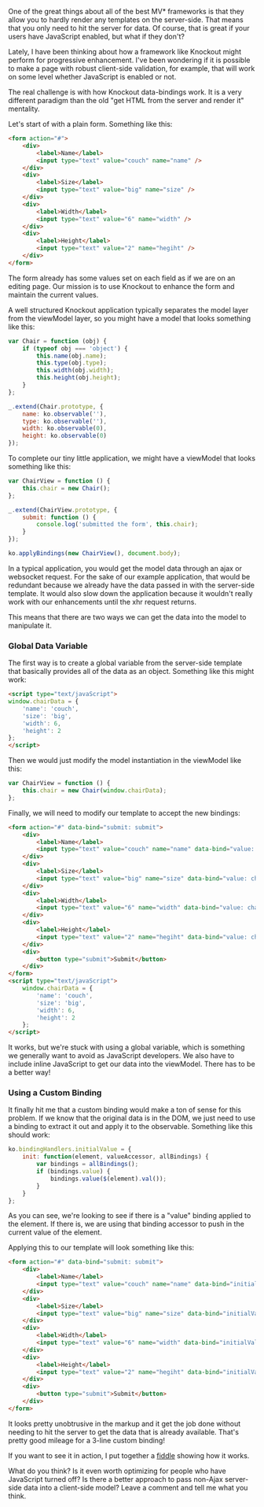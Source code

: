 One of the great things about all of the best MV* frameworks is that they allow you to hardly render any templates on the server-side. That means that you only need to hit the server for data. Of course, that is great if your users have JavaScript enabled, but what if they don't?

<!-- more -->

Lately, I have been thinking about how a framework like Knockout might perform for progressive enhancement. I've been wondering if it is possible to make a page with robust client-side validation, for example, that will work on some level whether JavaScript is enabled or not.

The real challenge is with how Knockout data-bindings work. It is a very different paradigm than the old "get HTML from the server and render it" mentality. 

Let's start of with a plain form. Something like this:

```html
<form action="#">
    <div>
        <label>Name</label>
        <input type="text" value="couch" name="name" />
    </div>
    <div>
        <label>Size</label>
        <input type="text" value="big" name="size" />
    </div>
    <div>
        <label>Width</label>
        <input type="text" value="6" name="width" />
    </div>
    <div>
        <label>Height</label>
        <input type="text" value="2" name="hegiht" />
    </div>
</form>
```

The form already has some values set on each field as if we are on an editing page. Our mission is to use Knockout to enhance the form and maintain the current values.

A well structured Knockout application typically separates the model layer from the viewModel layer, so you might have a model that looks something like this:

```js
var Chair = function (obj) {
    if (typeof obj === 'object') {
        this.name(obj.name);
        this.type(obj.type);
        this.width(obj.width);
        this.height(obj.height);
    }
};

_.extend(Chair.prototype, {
    name: ko.observable(''),
    type: ko.observable(''),
    width: ko.observable(0),
    height: ko.observable(0)
});
```

To complete our tiny little application, we might have a viewModel that looks something like this:

```js
var ChairView = function () {
    this.chair = new Chair();
};

_.extend(ChairView.prototype, {
    submit: function () {
        console.log('submitted the form', this.chair);
    }
});

ko.applyBindings(new ChairView(), document.body);
```

In a typical application, you would get the model data through an ajax or websocket request. For the sake of our example application, that would be redundant because we already have the data passed in with the server-side template. It would also slow down the application because it wouldn't really work with our enhancements until the xhr request returns.

This means that there are two ways we can get the data into the model to manipulate it.

### Global Data Variable

The first way is to create a global variable from the server-side template that basically provides all of the data as an object. Something like this might work:

```html
<script type="text/javaScript">
window.chairData = {
    'name': 'couch',
    'size': 'big',
    'width': 6,
    'height': 2
};
</script>
```

Then we would just modify the model instantiation in the viewModel like this:

```js
var ChairView = function () {
    this.chair = new Chair(window.chairData);
};
```

Finally, we will need to modify our template to accept the new bindings:

```html
<form action="#" data-bind="submit: submit">
    <div>
        <label>Name</label>
        <input type="text" value="couch" name="name" data-bind="value: chair.name" />
    </div>
    <div>
        <label>Size</label>
        <input type="text" value="big" name="size" data-bind="value: chair.size" />
    </div>
    <div>
        <label>Width</label>
        <input type="text" value="6" name="width" data-bind="value: chair.width" />
    </div>
    <div>
        <label>Height</label>
        <input type="text" value="2" name="hegiht" data-bind="value: chair.height" />
    </div>
    <div>
        <button type="submit">Submit</button>
    </div>
</form>
<script type="text/javaScript">
    window.chairData = {
        'name': 'couch',
        'size': 'big',
        'width': 6,
        'height': 2
    };
</script>
```

It works, but we're stuck with using a global variable, which is something we generally want to avoid as JavaScript developers. We also have to include inline JavaScript to get our data into the viewModel. There has to be a better way!

### Using a Custom Binding

It finally hit me that a custom binding would make a ton of sense for this problem. If we know that the original data is in the DOM, we just need to use a binding to extract it out and apply it to the observable. Something like this should work:

```js
ko.bindingHandlers.initialValue = {
    init: function(element, valueAccessor, allBindings) {
        var bindings = allBindings();
        if (bindings.value) {
            bindings.value($(element).val());
        }
    }
};
```

As you can see, we're looking to see if there is a "value" binding applied to the element. If there is, we are using that binding accessor to push in the current value of the element.

Applying this to our template will look something like this:

```html
<form action="#" data-bind="submit: submit">
    <div>
        <label>Name</label>
        <input type="text" value="couch" name="name" data-bind="initialValue, value: chair.name" />
    </div>
    <div>
        <label>Size</label>
        <input type="text" value="big" name="size" data-bind="initialValue, value: chair.size" />
    </div>
    <div>
        <label>Width</label>
        <input type="text" value="6" name="width" data-bind="initialValue, value: chair.width" />
    </div>
    <div>
        <label>Height</label>
        <input type="text" value="2" name="hegiht" data-bind="initialValue, value: chair.height" />
    </div>
    <div>
        <button type="submit">Submit</button>
    </div>
</form>
```

It looks pretty unobtrusive in the markup and it get the job done without needing to hit the server to get the data that is already available. That's pretty good mileage for a 3-line custom binding!

If you want to see it in action, I put together a [fiddle](http://jsfiddle.net/UT73F/1/) showing how it works.

What do you think? Is it even worth optimizing for people who have JavaScript turned off? Is there a better approach to pass non-Ajax server-side data into a client-side model? Leave a comment and tell me what you think.